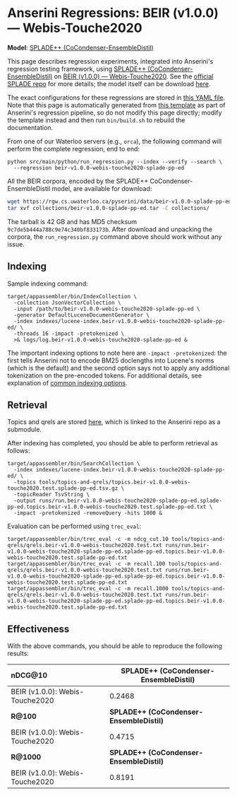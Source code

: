 # Anserini Regressions: BEIR (v1.0.0) &mdash; Webis-Touche2020

**Model**: [SPLADE++ (CoCondenser-EnsembleDistil)](https://arxiv.org/abs/2205.04733)

This page describes regression experiments, integrated into Anserini's regression testing framework, using [SPLADE++ (CoCondenser-EnsembleDistil)](https://arxiv.org/abs/2205.04733) on [BEIR (v1.0.0) &mdash; Webis-Touche2020](http://beir.ai/).
See the [official SPLADE repo](https://github.com/naver/splade) for more details; the model itself can be download [here](https://huggingface.co/naver/splade-cocondenser-ensembledistil).

The exact configurations for these regressions are stored in [this YAML file](../../src/main/resources/regression/beir-v1.0.0-webis-touche2020-splade-pp-ed.yaml).
Note that this page is automatically generated from [this template](../../src/main/resources/docgen/templates/beir-v1.0.0-webis-touche2020-splade-pp-ed.template) as part of Anserini's regression pipeline, so do not modify this page directly; modify the template instead and then run `bin/build.sh` to rebuild the documentation.

From one of our Waterloo servers (e.g., `orca`), the following command will perform the complete regression, end to end:

```
python src/main/python/run_regression.py --index --verify --search \
  --regression beir-v1.0.0-webis-touche2020-splade-pp-ed
```

All the BEIR corpora, encoded by the SPLADE++ CoCondenser-EnsembleDistil model, are available for download:

```bash
wget https://rgw.cs.uwaterloo.ca/pyserini/data/beir-v1.0.0-splade-pp-ed.tar -P collections/
tar xvf collections/beir-v1.0.0-splade-pp-ed.tar -C collections/
```

The tarball is 42 GB and has MD5 checksum `9c7de5b444a788c9e74c340bf833173b`.
After download and unpacking the corpora, the `run_regression.py` command above should work without any issue.

## Indexing

Sample indexing command:

```
target/appassembler/bin/IndexCollection \
  -collection JsonVectorCollection \
  -input /path/to/beir-v1.0.0-webis-touche2020-splade-pp-ed \
  -generator DefaultLuceneDocumentGenerator \
  -index indexes/lucene-index.beir-v1.0.0-webis-touche2020-splade-pp-ed/ \
  -threads 16 -impact -pretokenized \
  >& logs/log.beir-v1.0.0-webis-touche2020-splade-pp-ed &
```

The important indexing options to note here are `-impact -pretokenized`: the first tells Anserini not to encode BM25 doclengths into Lucene's norms (which is the default) and the second option says not to apply any additional tokenization on the pre-encoded tokens.
For additional details, see explanation of [common indexing options](../../docs/common-indexing-options.md).

## Retrieval

Topics and qrels are stored [here](https://github.com/castorini/anserini-tools/tree/master/topics-and-qrels), which is linked to the Anserini repo as a submodule.

After indexing has completed, you should be able to perform retrieval as follows:

```
target/appassembler/bin/SearchCollection \
  -index indexes/lucene-index.beir-v1.0.0-webis-touche2020-splade-pp-ed/ \
  -topics tools/topics-and-qrels/topics.beir-v1.0.0-webis-touche2020.test.splade-pp-ed.tsv.gz \
  -topicReader TsvString \
  -output runs/run.beir-v1.0.0-webis-touche2020-splade-pp-ed.splade-pp-ed.topics.beir-v1.0.0-webis-touche2020.test.splade-pp-ed.txt \
  -impact -pretokenized -removeQuery -hits 1000 &
```

Evaluation can be performed using `trec_eval`:

```
target/appassembler/bin/trec_eval -c -m ndcg_cut.10 tools/topics-and-qrels/qrels.beir-v1.0.0-webis-touche2020.test.txt runs/run.beir-v1.0.0-webis-touche2020-splade-pp-ed.splade-pp-ed.topics.beir-v1.0.0-webis-touche2020.test.splade-pp-ed.txt
target/appassembler/bin/trec_eval -c -m recall.100 tools/topics-and-qrels/qrels.beir-v1.0.0-webis-touche2020.test.txt runs/run.beir-v1.0.0-webis-touche2020-splade-pp-ed.splade-pp-ed.topics.beir-v1.0.0-webis-touche2020.test.splade-pp-ed.txt
target/appassembler/bin/trec_eval -c -m recall.1000 tools/topics-and-qrels/qrels.beir-v1.0.0-webis-touche2020.test.txt runs/run.beir-v1.0.0-webis-touche2020-splade-pp-ed.splade-pp-ed.topics.beir-v1.0.0-webis-touche2020.test.splade-pp-ed.txt
```

## Effectiveness

With the above commands, you should be able to reproduce the following results:

| **nDCG@10**                                                                                                  | **SPLADE++ (CoCondenser-EnsembleDistil)**|
|:-------------------------------------------------------------------------------------------------------------|-----------|
| BEIR (v1.0.0): Webis-Touche2020                                                                              | 0.2468    |
| **R@100**                                                                                                    | **SPLADE++ (CoCondenser-EnsembleDistil)**|
| BEIR (v1.0.0): Webis-Touche2020                                                                              | 0.4715    |
| **R@1000**                                                                                                   | **SPLADE++ (CoCondenser-EnsembleDistil)**|
| BEIR (v1.0.0): Webis-Touche2020                                                                              | 0.8191    |
